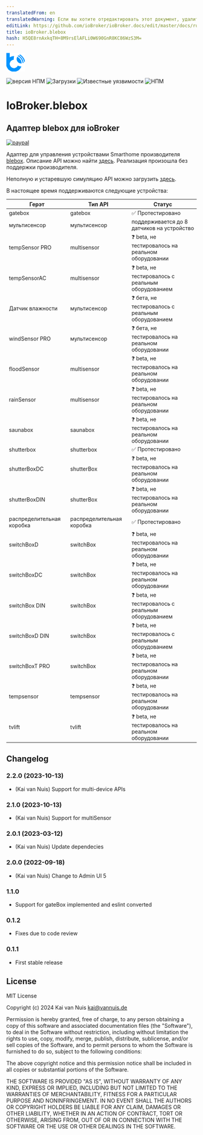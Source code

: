 ```yaml
---
translatedFrom: en
translatedWarning: Если вы хотите отредактировать этот документ, удалите поле «translationFrom», в противном случае этот документ будет снова автоматически переведен
editLink: https://github.com/ioBroker/ioBroker.docs/edit/master/docs/ru/adapterref/iobroker.blebox/README.md
title: ioBroker.blebox
hash: H5QE8rnAxkqTH+8M9rsElAFLi0W690GnR8KC86WzS3M=
---
```

![Логотип](../../../en/adapterref/iobroker.blebox/admin/blebox.png)

![версия НПМ](http://img.shields.io/npm/v/iobroker.blebox.svg)
![Загрузки](https://img.shields.io/npm/dm/iobroker.blebox.svg)
![Известные уязвимости](https://snyk.io/test/github/ka-vaNu/ioBroker.blebox/badge.svg)
![НПМ](https://nodei.co/npm/iobroker.blebox.png?downloads=true)

# IoBroker.blebox
## Адаптер blebox для ioBroker
[![paypal](https://www.paypalobjects.com/en_US/i/btn/btn_donateCC_LG.gif)](https://www.paypal.com/donate/?hosted_button_id=8JKRSMB8LS76S)

Адаптер для управления устройствами Smarthome производителя [blebox](https://blebox.eu/). Описание API можно найти [здесь](https://technical.blebox.eu/). Реализация произошла без поддержки производителя.

Неполную и устаревшую симуляцию API можно загрузить [здесь](https://github.com/blebox/blebox-virtual-devices).

В настоящее время поддерживаются следующие устройства:

| Герэт | Тип API | Статус |
|----------------------|---------------------|-----------------------------------------|
| gatebox | gatebox | ✅ Протестировано |
| мультисенсор | мультисенсор | поддерживается до 8 датчиков на устройство |
| tempSensor PRO | multisensor | ❓ beta, не тестировалось на реальном оборудовании |
| tempSensorAC | multisensor | ❓ beta, не тестировалось с реальным оборудованием |
| Датчик влажности | мультисенсор | ❓ бета, не тестировалось с реальным оборудованием |
| windSensor PRO | мультисенсор | ❓ бета, не тестировалось на реальном оборудовании |
| floodSensor | multisensor | ❓ beta, не тестировалось на реальном оборудовании |
| rainSensor | multisensor | ❓ beta, не тестировалось на реальном оборудовании |
| saunabox | saunabox | ❓ beta, не тестировалось на реальном оборудовании |
| shutterbox | shutterbox | ✅ Протестировано |
| shutterBoxDC | shutterBox | ❓ beta, не тестировалось на реальном оборудовании |
| shutterBoxDIN | shutterBox | ❓ beta, не тестировалось на реальном оборудовании |
| распределительная коробка | распределительная коробка | ✅ Протестировано |
| switchBoxD | switchBox | ❓ beta, не тестировалось на реальном оборудовании |
| switchBoxDC | switchBox | ❓ beta, не тестировалось на реальном оборудовании |
| switchBox DIN | switchBox | ❓ beta, не тестировалось с реальным оборудованием |
| switchBoxD DIN | switchBox | ❓ beta, не тестировалось с реальным оборудованием |
| switchBoxT PRO | switchBox | ❓ beta, не тестировалось на реальном оборудовании |
| tempsensor | tempsensor | ❓ beta, не тестировалось на реальном оборудовании |
| tvlift | tvlift | ❓ beta, не тестировалось на реальном оборудовании |

## Changelog

<!--
    Placeholder for the next version:
    ### **WORK IN PROGRESS**
-->

### 2.2.0 (2023-10-13)

* (Kai van Nuis) Support for multi-device APIs

### 2.1.0 (2023-10-13)

* (Kai van Nuis) Support for multiSensor

### 2.0.1 (2023-03-12)

* (Kai van Nuis) Update dependecies

### 2.0.0 (2022-09-18)

* (Kai van Nuis) Change to Admin UI 5

### 1.1.0

* Support for gateBox implemented and eslint converted

### 0.1.2

* Fixes due to code review
### 0.1.1

* First stable release

## License
MIT License

Copyright (c) 2024 Kai van Nuis <kai@vannuis.de>

Permission is hereby granted, free of charge, to any person obtaining a copy
of this software and associated documentation files (the "Software"), to deal
in the Software without restriction, including without limitation the rights
to use, copy, modify, merge, publish, distribute, sublicense, and/or sell
copies of the Software, and to permit persons to whom the Software is
furnished to do so, subject to the following conditions:

The above copyright notice and this permission notice shall be included in all
copies or substantial portions of the Software.

THE SOFTWARE IS PROVIDED "AS IS", WITHOUT WARRANTY OF ANY KIND, EXPRESS OR
IMPLIED, INCLUDING BUT NOT LIMITED TO THE WARRANTIES OF MERCHANTABILITY,
FITNESS FOR A PARTICULAR PURPOSE AND NONINFRINGEMENT. IN NO EVENT SHALL THE
AUTHORS OR COPYRIGHT HOLDERS BE LIABLE FOR ANY CLAIM, DAMAGES OR OTHER
LIABILITY, WHETHER IN AN ACTION OF CONTRACT, TORT OR OTHERWISE, ARISING FROM,
OUT OF OR IN CONNECTION WITH THE SOFTWARE OR THE USE OR OTHER DEALINGS IN THE
SOFTWARE.